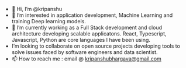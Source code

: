 - 👋 Hi, I’m @kripanshu
- 👀 I’m interested in application development, Machine Learning and training Deep learning models. 
- 🌱 I’m currently working as a Full Stack development and cloud architecture developing scalable applicatons. React, Typescript, Javascript, Python are core languages I have been using.
- I’m looking to collaborate on open source projects developing tools to solve issues faced by software engineers and data scientist. 
- 📫 How to reach me : email @ kripanshubhargava@gmail.com

<!---
kripanshu/kripanshu is a ✨ special ✨ repository because its `README.md` (this file) appears on your GitHub profile.
You can click the Preview link to take a look at your changes.
--->
